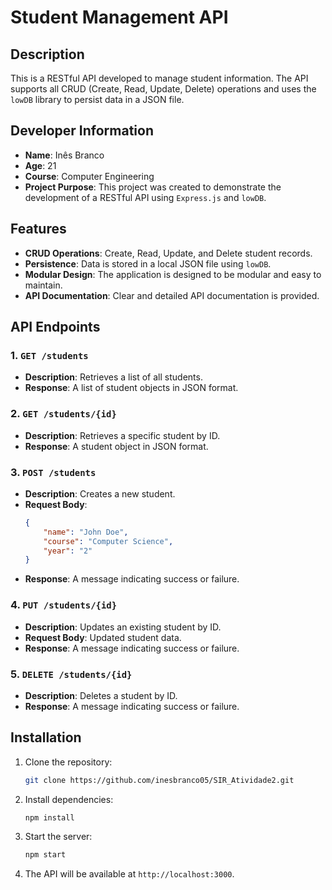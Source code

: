 # Student Management API

## Description
This is a RESTful API developed to manage student information. The API supports all CRUD (Create, Read, Update, Delete) operations and uses the `lowDB` library to persist data in a JSON file.

## Developer Information
- **Name**: Inês Branco
- **Age**: 21
- **Course**: Computer Engineering
- **Project Purpose**: This project was created to demonstrate the development of a RESTful API using `Express.js` and `lowDB`.

## Features
- **CRUD Operations**: Create, Read, Update, and Delete student records.
- **Persistence**: Data is stored in a local JSON file using `lowDB`.
- **Modular Design**: The application is designed to be modular and easy to maintain.
- **API Documentation**: Clear and detailed API documentation is provided.

## API Endpoints

### 1. `GET /students`
- **Description**: Retrieves a list of all students.
- **Response**: A list of student objects in JSON format.

### 2. `GET /students/{id}`
- **Description**: Retrieves a specific student by ID.
- **Response**: A student object in JSON format.

### 3. `POST /students`
- **Description**: Creates a new student.
- **Request Body**:
    ```json
    {
        "name": "John Doe",
        "course": "Computer Science",
        "year": "2"
    }
    ```
- **Response**: A message indicating success or failure.

### 4. `PUT /students/{id}`
- **Description**: Updates an existing student by ID.
- **Request Body**: Updated student data.
- **Response**: A message indicating success or failure.

### 5. `DELETE /students/{id}`
- **Description**: Deletes a student by ID.
- **Response**: A message indicating success or failure.

## Installation

1. Clone the repository:
    ```bash
    git clone https://github.com/inesbranco05/SIR_Atividade2.git
    ```

2. Install dependencies:
    ```bash
    npm install
    ```

3. Start the server:
    ```bash
    npm start
    ```

4. The API will be available at `http://localhost:3000`.

